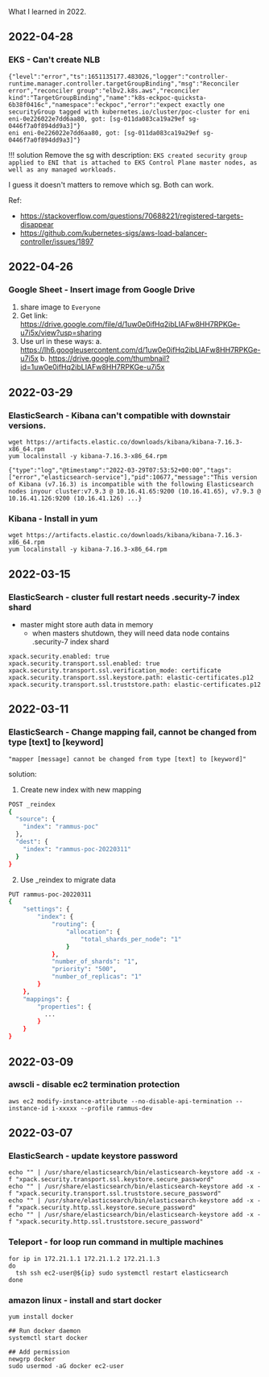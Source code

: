 
What I learned in 2022.


## 2022-04-28
### EKS - Can't create NLB
```
{"level":"error","ts":1651135177.483026,"logger":"controller-runtime.manager.controller.targetGroupBinding","msg":"Reconciler error","reconciler group":"elbv2.k8s.aws","reconciler kind":"TargetGroupBinding","name":"k8s-eckpoc-quicksta-6b38f0416c","namespace":"eckpoc","error":"expect exactly one securityGroup tagged with kubernetes.io/cluster/poc-cluster for eni eni-0e226022e7dd6aa80, got: [sg-011da083ca19a29ef sg-0446f7a0f894dd9a3]"}
eni eni-0e226022e7dd6aa80, got: [sg-011da083ca19a29ef sg-0446f7a0f894dd9a3]"}
```

!!! solution
    Remove the sg with description: `EKS created security group applied to ENI that is attached to EKS Control Plane master nodes, as well as any managed workloads.`

I guess it doesn't matters to remove which sg. Both can work.

Ref:

- https://stackoverflow.com/questions/70688221/registered-targets-disappear
- https://github.com/kubernetes-sigs/aws-load-balancer-controller/issues/1897





## 2022-04-26
### Google Sheet - Insert image from Google Drive
1. share image to `Everyone`
2. Get link: https://drive.google.com/file/d/1uw0e0ifHq2ibLIAFw8HH7RPKGe-u7i5x/view?usp=sharing
3. Use url in these ways:
   a. https://lh6.googleusercontent.com/d/1uw0e0ifHq2ibLIAFw8HH7RPKGe-u7i5x
   b. https://drive.google.com/thumbnail?id=1uw0e0ifHq2ibLIAFw8HH7RPKGe-u7i5x

## 2022-03-29
### ElasticSearch - Kibana can't compatible with downstair versions.

```
wget https://artifacts.elastic.co/downloads/kibana/kibana-7.16.3-x86_64.rpm
yum localinstall -y kibana-7.16.3-x86_64.rpm

{"type":"log","@timestamp":"2022-03-29T07:53:52+00:00","tags":["error","elasticsearch-service"],"pid":10677,"message":"This version of Kibana (v7.16.3) is incompatible with the following Elasticsearch nodes inyour cluster:v7.9.3 @ 10.16.41.65:9200 (10.16.41.65), v7.9.3 @ 10.16.41.126:9200 (10.16.41.126) ...}
```

### Kibana - Install in yum
```
wget https://artifacts.elastic.co/downloads/kibana/kibana-7.16.3-x86_64.rpm
yum localinstall -y kibana-7.16.3-x86_64.rpm
```

## 2022-03-15
### ElasticSearch - cluster full restart needs .security-7 index shard

- master might store auth data in memory
  - when masters shutdown, they will need data node contains .security-7 index shard

```
xpack.security.enabled: true
xpack.security.transport.ssl.enabled: true
xpack.security.transport.ssl.verification_mode: certificate
xpack.security.transport.ssl.keystore.path: elastic-certificates.p12
xpack.security.transport.ssl.truststore.path: elastic-certificates.p12
```

## 2022-03-11
### ElasticSearch - Change mapping fail, cannot be changed from type [text] to [keyword]

```
"mapper [message] cannot be changed from type [text] to [keyword]"
```

solution:

1. Create new index with new mapping
``` bash
POST _reindex
{
  "source": {
    "index": "rammus-poc"
  },
  "dest": {
    "index": "rammus-poc-20220311"
  }
}
```

2. Use _reindex to migrate data
```bash
PUT rammus-poc-20220311
{
    "settings": {
        "index": {
            "routing": {
                "allocation": {
                    "total_shards_per_node": "1"
                }
            },
            "number_of_shards": "1",
            "priority": "500",
            "number_of_replicas": "1"
        }
    },
    "mappings": {
        "properties": {
          ...
        }
    }
}
```

## 2022-03-09
### awscli - disable ec2 termination protection

```
aws ec2 modify-instance-attribute --no-disable-api-termination --instance-id i-xxxxx --profile rammus-dev
```


## 2022-03-07
### ElasticSearch - update keystore password

```
echo "" | /usr/share/elasticsearch/bin/elasticsearch-keystore add -x -f "xpack.security.transport.ssl.keystore.secure_password"
echo "" | /usr/share/elasticsearch/bin/elasticsearch-keystore add -x -f "xpack.security.transport.ssl.truststore.secure_password"
echo "" | /usr/share/elasticsearch/bin/elasticsearch-keystore add -x -f "xpack.security.http.ssl.keystore.secure_password"
echo "" | /usr/share/elasticsearch/bin/elasticsearch-keystore add -x -f "xpack.security.http.ssl.truststore.secure_password"

```

### Teleport - for loop run command in multiple machines
```
for ip in 172.21.1.1 172.21.1.2 172.21.1.3
do
  tsh ssh ec2-user@${ip} sudo systemctl restart elasticsearch
done
```

### amazon linux - install and start docker

```
yum install docker

## Run docker daemon
systemctl start docker

## Add permission
newgrp docker
sudo usermod -aG docker ec2-user
```
